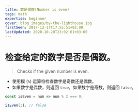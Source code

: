 ```yaml
---
title: 数是偶数(Number is even)
tags: math
expertise: beginner
cover: blog_images/by-the-lighthouse.jpg
firstSeen: 2017-12-17T17:55:51+02:00
lastUpdated: 2020-10-20T23:02:01+03:00
---
```


# 检查给定的数字是否是偶数。
> Checks if the given number is even.

- 使用模 (`%`) 运算符检查数字是奇数还是偶数。
- 如果数字是偶数，则返回 `true`，如果数字是奇数，则返回 `false`。

```js
const isEven = num => num % 2 === 0;
```

```js
isEven(3); // false
```
